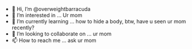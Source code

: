 - 👋 Hi, I’m @overweightbarracuda
- 👀 I’m interested in ... Ur mom
- 🌱 I’m currently learning ... how to hide a body, btw, have u seen ur mom recently?
- 💞️ I’m looking to collaborate on ... ur mom
- 📫 How to reach me ... ask ur mom

<!---
overweightbarracuda/overweightbarracuda is a ✨ special ✨ repository because its `README.md` (this file) appears on your GitHub profile.
You can click the Preview link to take a look at your changes.
--->
